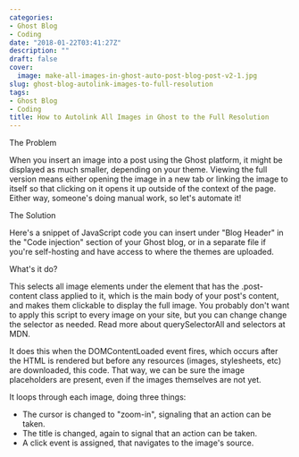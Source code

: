 ```yaml
---
categories:
- Ghost Blog
- Coding
date: "2018-01-22T03:41:27Z"
description: ""
draft: false
cover:
  image: make-all-images-in-ghost-auto-post-blog-post-v2-1.jpg
slug: ghost-blog-autolink-images-to-full-resolution
tags:
- Ghost Blog
- Coding
title: How to Autolink All Images in Ghost to the Full Resolution
---
```



The Problem

When you insert an image into a post using the Ghost platform, it might be displayed as much smaller, depending on your theme. Viewing the full version means either opening the image in a new tab or linking the image to itself so that clicking on it opens it up outside of the context of the page. Either way, someone's doing manual work, so let's automate it!


The Solution

Here's a snippet of JavaScript code you can insert under "Blog Header" in the "Code injection" section of your Ghost blog, or in a separate file if you're self-hosting and have access to where the themes are uploaded.

<script type="text/javascript">
document.addEventListener("DOMContentLoaded", function(event) {
    document.querySelectorAll('.post-content img').forEach(function(image) {
        image.style.cursor = "zoom-in";
        if (image.title === '') {
            image.title += "(click to zoom)"
        } else {
            image.title += " (click to zoom)"
        }
        image.onclick = function(event) {
            window.location.href = image.src;
        };
    });
});
</script>



What's it do?

This selects all image elements under the element that has the .post-content class applied to it, which is the main body of your post's content, and makes them clickable to display the full image. You probably don't want to apply this script to every image on your site, but you can change change the selector as needed. Read more about querySelectorAll and selectors at MDN.

It does this when the DOMContentLoaded event fires, which occurs after the HTML is rendered but before any resources (images, stylesheets, etc) are downloaded, this code. That way, we can be sure the image placeholders are present, even if the images themselves are not yet.

It loops through each image, doing three things:

 * The cursor is changed to "zoom-in", signaling that an action can be taken.
 * The title is changed, again to signal that an action can be taken.
 * A click event is assigned, that navigates to the image's source.
